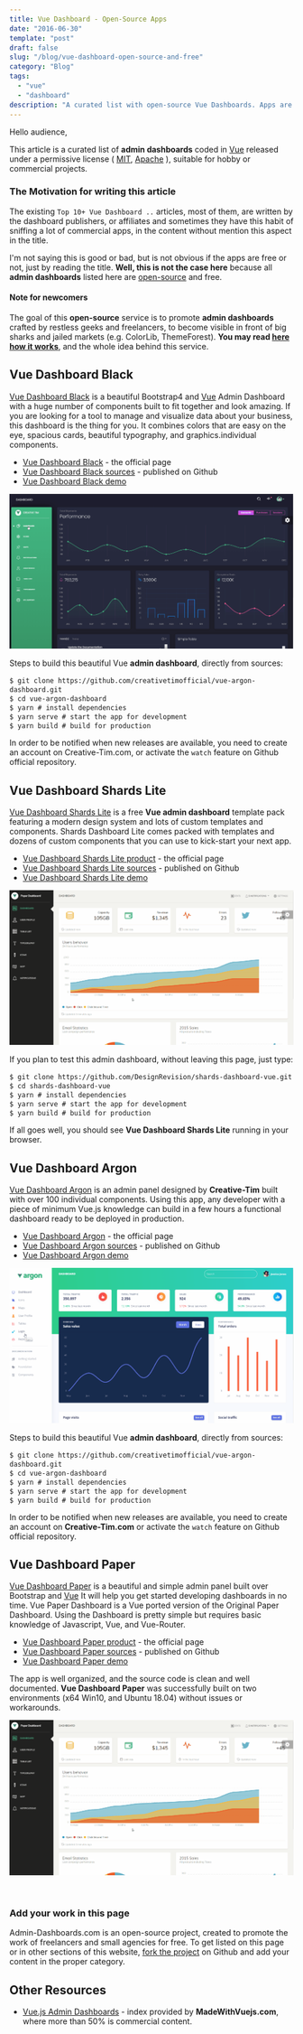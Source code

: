 ```yaml
---
title: Vue Dashboard - Open-Source Apps
date: "2016-06-30"
template: "post"
draft: false
slug: "/blog/vue-dashboard-open-source-and-free"
category: "Blog"
tags:
  - "vue"  
  - "dashboard"  
description: "A curated list with open-source Vue Dashboards. Apps are released under MIT license, suitable for hobby or commercial projects."
---
```


Hello audience,  

This article is a curated list of **admin dashboards** coded in [Vue](https://vuejs.org/) 
released under a permissive license ( [MIT](https://en.wikipedia.org/wiki/MIT_License), [Apache](https://en.wikipedia.org/wiki/Apache_License) ), suitable for hobby or commercial projects.

### The Motivation for writing this article

The existing `Top 10+ Vue Dashboard ..` articles, most of them, are written by the dashboard publishers, 
or affiliates and sometimes they have this habit of sniffing a lot of commercial apps, in the content without mention this aspect in the title. 

I'm not saying this is good or bad, but is not obvious if the apps are free or not, just by reading the title. 
**Well, this is not the case here** because all **admin dashboards** 
listed here are [open-source](https://en.wikipedia.org/wiki/Open_source) and free.

#### Note for newcomers
The goal of this **open-source** service is to promote **admin dashboards** crafted by restless geeks and freelancers, 
to become visible in front of big sharks and jailed markets (e.g. ColorLib, ThemeForest). 
**You may read [here how it works](/how-it-works)**, and the whole idea behind this service.  

## Vue Dashboard Black 

[Vue Dashboard Black](https://www.creative-tim.com/product/vue-black-dashboard) is a beautiful Bootstrap4 and [Vue](https://vuejs.org/) Admin Dashboard with a huge number of components built to fit together and look amazing. If you are looking for a tool to manage and visualize data about your business, this dashboard is the thing for you. It combines colors that are easy on the eye, spacious cards, beautiful typography, and graphics.individual components. 

 - [Vue Dashboard Black](https://www.creative-tim.com/product/vue-argon-dashboard) - the official page
 - [Vue Dashboard Black sources](https://github.com/creativetimofficial/vue-black-dashboard) - published on Github
 - [Vue Dashboard Black demo](https://demos.creative-tim.com/vue-black-dashboard/#/dashboard)

![Vue Dashboard Black - Gif animated presentation.](https://raw.githubusercontent.com/app-generator/static/master/admin-dashboards/vue-dashboard-black-intro.gif)

Steps to build this beautiful Vue **admin dashboard**, directly from sources:

```
$ git clone https://github.com/creativetimofficial/vue-argon-dashboard.git
$ cd vue-argon-dashboard
$ yarn # install dependencies
$ yarn serve # start the app for development
$ yarn build # build for production
```

In order to be notified when new releases are available, you need to create an account on Creative-Tim.com, 
or activate the `watch` feature on Github official repository.

## Vue Dashboard Shards Lite 

[Vue Dashboard Shards Lite](https://designrevision.com/downloads/shards-dashboard-lite-vue/) is a free **Vue admin dashboard** template pack featuring a modern design system and lots of custom templates and components.
Shards Dashboard Lite comes packed with templates and dozens of custom components that you can use to kick-start your next app.

 - [Vue Dashboard Shards Lite product](https://designrevision.com/downloads/shards-dashboard-lite-vue/) - the official page
 - [Vue Dashboard Shards Lite sources](https://github.com/DesignRevision/shards-dashboard-vue) - published on Github
 - [Vue Dashboard Shards Lite demo](https://demos.creative-tim.com/vue-paper-dashboard/#/dashboard)

![Vue Dashboard Paper - Gif animated presentation.](https://raw.githubusercontent.com/app-generator/static/master/admin-dashboards/vue-dashboard-paper-intro.gif)

If you plan to test this admin dashboard, without leaving this page, just type:

```
$ git clone https://github.com/DesignRevision/shards-dashboard-vue.git
$ cd shards-dashboard-vue
$ yarn # install dependencies
$ yarn serve # start the app for development
$ yarn build # build for production
```

If all goes well, you should see **Vue Dashboard Shards Lite** running in your browser. 

## Vue Dashboard Argon 

[Vue Dashboard Argon](https://www.creative-tim.com/product/vue-argon-dashboard) is an admin panel designed by **Creative-Tim** built with over 100 individual components. 
Using this app, any developer with a piece of minimum Vue.js knowledge can build in a few hours a functional dashboard ready to be deployed in production.

 - [Vue Dashboard Argon](https://www.creative-tim.com/product/vue-argon-dashboard) - the official page
 - [Vue Dashboard Argon sources](https://github.com/creativetimofficial/vue-argon-dashboard) - published on Github
 - [Vue Dashboard Argon demo](https://demos.creative-tim.com/vue-argon-dashboard/#/dashboard)

![Vue Dashboard Argon - Gif animated presentation.](https://raw.githubusercontent.com/app-generator/static/master/admin-dashboards/vue-dashboard-argon-intro.gif)

Steps to build this beautiful Vue **admin dashboard**, directly from sources:

```
$ git clone https://github.com/creativetimofficial/vue-argon-dashboard.git
$ cd vue-argon-dashboard
$ yarn # install dependencies
$ yarn serve # start the app for development
$ yarn build # build for production
```

In order to be notified when new releases are available, you need to create an account on **Creative-Tim.com** or activate the `watch` feature on Github official repository.

## Vue Dashboard Paper

[Vue Dashboard Paper](https://www.creative-tim.com/product/vue-paper-dashboard) is a beautiful and simple 
admin panel built over Bootstrap and [Vue](https://vuejs.org/) It will help you get started developing dashboards in no time. Vue Paper Dashboard is a Vue ported version of the Original Paper Dashboard. Using the Dashboard is pretty simple but requires basic knowledge of Javascript, Vue, and Vue-Router.

 - [Vue Dashboard Paper product](https://www.creative-tim.com/product/vue-paper-dashboard) - the official page
 - [Vue Dashboard Paper sources](https://github.com/creativetimofficial/vue-paper-dashboard) - published on Github
 - [Vue Dashboard Paper demo](https://demos.creative-tim.com/vue-paper-dashboard/#/dashboard)

The app is well organized, and the source code is clean and well documented. 
**Vue Dashboard Paper** was successfully built on two environments (x64 Win10, and Ubuntu 18.04) without issues or workarounds.

![Vue Dashboard Paper - Gif animated presentation.](https://raw.githubusercontent.com/app-generator/static/master/admin-dashboards/vue-dashboard-paper-intro.gif)

<br />

### Add your work in this page

Admin-Dashboards.com is an open-source project, created to promote the work of freelancers and small agencies for free.
To get listed on this page or in other sections of this website, [fork the project](https://github.com/admin-dashboards/dashboards) on Github and add your content in the proper category. 

## Other Resources
 - [Vue.js Admin Dashboards](https://madewithvuejs.com/blog/the-best-vue-js-admin-dashboards) - index provided by **MadeWithVuejs.com**, where more than 50% is commercial content.

